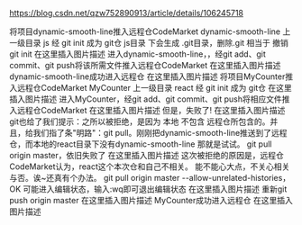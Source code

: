 https://blog.csdn.net/qzw752890913/article/details/106245718

将项目dynamic-smooth-line推入远程仓CodeMarket
dynamic-smooth-line 上一级目录 js 经 git init 成为 git仓
js目录 下会生成 .git目录，删除.git 相当于 撤销 git init
在这里插入图片描述
进入dynamic-smooth-line，，经git add、git commit、git push将该所需文件推入远程仓CodeMarket
在这里插入图片描述
dynamic-smooth-line成功进入远程仓
在这里插入图片描述
将项目MyCounter推入远程仓CodeMarket
MyCounter 上一级目录 react 经 git init 成为 git仓
在这里插入图片描述
进入MyCounter，经git add、git commit、git push将相应文件推入远程仓CodeMarket
在这里插入图片描述
但是，失败了!
在这里插入图片描述
git也给了我们提示：之所以被拒绝，是因为 本地 不包含 远程仓所包含的。并且，给我们指了条"明路"：git pull。刚刚把dynamic-smooth-line推送到了远程仓，而本地的react目录下没有dynamic-smooth-line
那就是试试。
git pull origin master，依旧失败了
在这里插入图片描述
这次被拒绝的原因是，远程仓CodeMarket认为，react这个本次仓和自己不相关。
能不能心大点，不关心相关与否。诶~还真有个办法。
git pull origin master --allow-unrelated-histories，OK
可能进入编辑状态，输入:wq即可退出编辑状态
在这里插入图片描述
重新git push origin master
在这里插入图片描述
MyCounter成功进入远程仓
在这里插入图片描述

